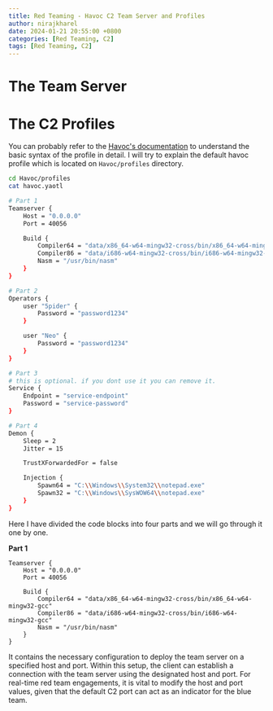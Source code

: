 ```yaml
---
title: Red Teaming - Havoc C2 Team Server and Profiles
author: nirajkharel
date: 2024-01-21 20:55:00 +0800
categories: [Red Teaming, C2]
tags: [Red Teaming, C2]
---
```


# The Team Server


# The C2 Profiles
You can probably refer to the [Havoc's documentation](https://havocframework.com/docs/profiles) to understand the basic syntax of the profile in detail.
I will try to explain the default havoc profile which is located on `Havoc/profiles` directory.
```bash
cd Havoc/profiles
cat havoc.yaotl

# Part 1 
Teamserver {
    Host = "0.0.0.0"
    Port = 40056

    Build {
        Compiler64 = "data/x86_64-w64-mingw32-cross/bin/x86_64-w64-mingw32-gcc"
        Compiler86 = "data/i686-w64-mingw32-cross/bin/i686-w64-mingw32-gcc"
        Nasm = "/usr/bin/nasm"
    }
}

# Part 2
Operators {
    user "5pider" {
        Password = "password1234"
    }

    user "Neo" {
        Password = "password1234"
    }
}

# Part 3
# this is optional. if you dont use it you can remove it.
Service {
    Endpoint = "service-endpoint"
    Password = "service-password"
}

# Part 4
Demon {
    Sleep = 2
    Jitter = 15

    TrustXForwardedFor = false

    Injection {
        Spawn64 = "C:\\Windows\\System32\\notepad.exe"
        Spawn32 = "C:\\Windows\\SysWOW64\\notepad.exe"
    }
}
```

Here I have divided the code blocks into four parts and we will go through it one by one.

**Part 1**
```
Teamserver {
    Host = "0.0.0.0"
    Port = 40056

    Build {
        Compiler64 = "data/x86_64-w64-mingw32-cross/bin/x86_64-w64-mingw32-gcc"
        Compiler86 = "data/i686-w64-mingw32-cross/bin/i686-w64-mingw32-gcc"
        Nasm = "/usr/bin/nasm"
    }
}
```

It contains the necessary configuration to deploy the team server on a specified host and port. Within this setup, the client can establish a connection with the team server using the designated host and port. For real-time red team engagements, it is vital to modify the host and port values, given that the default C2 port can act as an indicator for the blue team.

